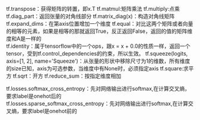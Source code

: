 tf.transpose：获得矩阵的转置，即x.T
tf.matmul:矩阵乘法
tf.multiply:点乘
tf.diag_part：返回张量的对角线部分
tf.matrix_diag(x)：构造对角线矩阵
tf.expand_dims：在第axis位置增加一个维度
tf.equal：对比这两个矩阵或者向量的相等的元素，如果是相等的那就返回True，反正返回False，返回的值的矩阵维度和A是一样的  
tf.identity：属于tensorflow中的一个ops，跟x = x + 0.0的性质一样，返回一个tensor，受到tf.control_dependencies的约束，所以生效。
tf.squeeze(logits, axis=[1, 2], name='Squeeze')：从张量的形状中移除尺寸为1的维数，所有维度的size已知，axis为可选参数，当维度中有None时，必须指定axis
tf.square:求平方
tf.sqrt：开方
tf.reduce_sum：按指定维度相加

tf.losses.softmax_cross_entropy：先对网络输出进行softmax,在计算交叉熵，要求label是onehot后的  
tf.losses.sparse_softmax_cross_entropy：先对网络输出进行softmax,在计算交叉熵，要求label是onehot前的